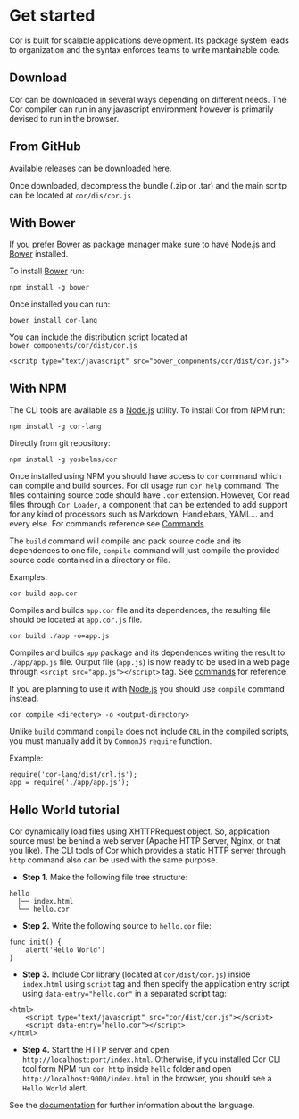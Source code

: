 # Get started

Cor is built for scalable applications development. Its package system leads to organization and the syntax enforces teams to write mantainable code.

## Download

Cor can be downloaded in several ways depending on different needs. The Cor compiler can run in any javascript environment however is primarily devised to run in the browser.

## From GitHub

Available releases can be downloaded <a class="button-inline" href="https://github.com/yosbelms/cor/releases">here</a>.

Once downloaded, decompress the bundle (.zip or .tar) and the main scritp can be located at `cor/dis/cor.js`

## With Bower
If you prefer [Bower](http://bower.io) as package manager make sure to have [Node.js](http://nodejs.org) and [Bower](http://bower.io) installed.

To install [Bower](http://bower.io) run:

```
npm install -g bower
```

Once installed you can run:

```
bower install cor-lang
```

You can include the distribution script located at `bower_components/cor/dist/cor.js`
```
<scritp type="text/javascript" src="bower_components/cor/dist/cor.js">
```


## With NPM

The CLI tools are available as a [Node.js](http://nodejs.org) utility. To install Cor from NPM run:

```
npm install -g cor-lang
```

Directly from git repository:

```
npm install -g yosbelms/cor
```

Once installed using NPM you should have access to `cor` command which can compile and build sources. For cli usage run `cor help` command. The files containing source code should have `.cor` extension. However, Cor read files through `Cor Loader`, a component that can be extended to add support for any kind of processors such as Markdown, Handlebars, YAML... and every else. For commands reference see [Commands](documentation.html#commands).

The `build` command will compile and pack source code and its dependences to one file, `compile` command will just compile the provided source code contained in a directory or file.

Examples:

```
cor build app.cor
```
Compiles and builds `app.cor` file and its dependences, the resulting file should be located at `app.cor.js` file.

```
cor build ./app -o=app.js
```
Compiles and builds `app` package and its dependences writing the result to `./app/app.js` file. Output file (`app.js`) is now ready to be used in a web page through `<srcipt src="app.js"></script>` tag. See [commands](documentation.html#commands) for reference.

If you are planning to use it with [Node.js](http://nodejs.org) you should use `compile` command instead.
```
cor compile <directory> -o <output-directory>
```
Unlike `build` command `compile` does not include `CRL` in the compiled scripts, you must manually add it by `CommonJS` `require` function.

Example:
```
require('cor-lang/dist/crl.js');
app = require('./app/app.js');
```


## Hello World tutorial

Cor dynamically load files using XHTTPRequest object. So, application source must be behind a web server (Apache HTTP Server, Nginx, or that you like). The CLI tools of Cor which provides a static HTTP server through `http` command also can be used with the same purpose.

* **Step 1.** Make the following file tree structure:
```
hello
  |── index.html
  └── hello.cor
```

* **Step 2.** Write the following source to `hello.cor` file:
```
func init() {
    alert('Hello World')
}
```

* **Step 3.** Include Cor library (located at `cor/dist/cor.js`) inside `index.html` using `script` tag and then specify the application entry script using `data-entry="hello.cor"` in a separated script tag:
```
<html>
    <script type="text/javascript" src="cor/dist/cor.js"></script>
    <script data-entry="hello.cor"></script>
</html>
```

* **Step 4.** Start the HTTP server and open `http://localhost:port/index.html`. Otherwise, if you installed Cor CLI tool form NPM run `cor http` inside `hello` folder and open `http://localhost:9000/index.html` in the browser, you should see a `Hello World` alert.

See the [documentation](documentation.html) for further information about the language.

